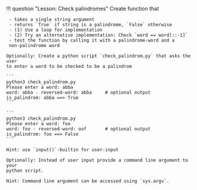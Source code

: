 !!! question "Lesson: Check palindromes"
    Create function that
    
     - takes a single string argument
     - returns `True` if string is a palindrome, `False` otherwise
     - (1) Use a loop for implementation
     - (2) Try an alternative implementation: Check `word == word[::-1]` 
     - test the function by calling it with a palindrome-word and a 
     non-palindrome word
        
    Optionally: Create a python script `check_palindrom.py` that asks the user
    to enter a word to be checked to be a palindrom
    
    ```
    python3 check_palindrom.py
    Please enter a word: abba
    word: abba - reversed-word: abba     # optional output
    is_palindrom: abba ==> True
    ```
    
    ```
    python3 check_palindrom.py
    Please enter a word: foo
    word: foo - reversed-word: oof       # optional output
    is_palindrom: foo ==> False
    ```
    
    Hint: use `input()`-builtin for user-input
        
    Optionally: Instead of user input provide a command line argument to your
    python script.
    
    Hint: Command line argument can be accessed using `sys.argv`.
